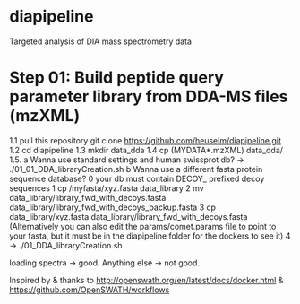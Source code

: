 # diapipeline
Targeted analysis of DIA mass spectrometry data

# Step 01: Build peptide query parameter library from DDA-MS files (mzXML)
1.1 pull this repository git clone https://github.com/heuselm/diapipeline.git
1.2 cd diapipeline
1.3 mkdir data_dda
1.4 cp (MYDATA*.mzXML) data_dda/
1.5.
  a Wanna use standard settings and human swissprot db? -> ./01_01_DDA_libraryCreation.sh
  b Wanna use a different fasta protein sequence database?
  0 your db must contain DECOY_ prefixed decoy sequences
  1 cp /myfasta/xyz.fasta data_library
  2 mv data_library/library_fwd_with_decoys.fasta data_library/library_fwd_with_decoys_backup.fasta
  3 cp data_library/xyz.fasta data_library/library_fwd_with_decoys.fasta
  (Alternatively you can also edit the params/comet.params file to point to your fasta, but it must be in the diapipeline folder for the dockers to see it)
  4 -> ./01_DDA_libraryCreation.sh

loading spectra -> good. Anything else -> not good.

Inspired by & thanks to http://openswath.org/en/latest/docs/docker.html
& https://github.com/OpenSWATH/workflows
